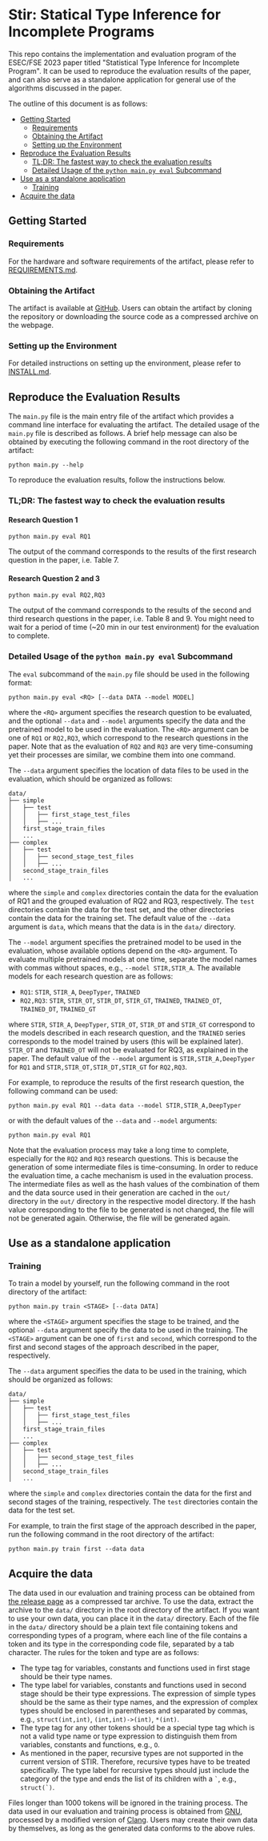 # Stir: Statical Type Inference for Incomplete Programs
This repo contains the implementation and evaluation program of the ESEC/FSE 2023 paper 
titled "Statistical Type Inference for Incomplete Program". It can be used to reproduce the evaluation results of the paper, and can also serve as a standalone application for general use of the algorithms discussed in the paper.

The outline of this document is as follows:
- [Getting Started](#getting-started)
  - [Requirements](#requirements)
  - [Obtaining the Artifact](#obtaining-the-artifact)
  - [Setting up the Environment](#setting-up-the-environment)
- [Reproduce the Evaluation Results](#reproduce-the-evaluation-results)
  - [TL;DR: The fastest way to check the evaluation results](#tldr-the-fastest-way-to-check-the-evaluation-results)
  - [Detailed Usage of the `python main.py eval` Subcommand](#detailed-usage-of-the-python-mainpy-eval-subcommand)
- [Use as a standalone application](#use-as-a-standalone-application)
  - [Training](#training)
- [Acquire the data](#acquire-the-data)

## Getting Started

### Requirements
For the hardware and software requirements of the artifact, please refer to [REQUIREMENTS.md](REQUIREMENTS.md).

### Obtaining the Artifact

The artifact is available at [GitHub](https://github.com/StirArtifact/stir/tree/fse2023). Users can obtain the artifact by cloning the repository or downloading the source code as a compressed archive on the webpage.

### Setting up the Environment
For detailed instructions on setting up the environment, please refer to [INSTALL.md](INSTALL.md).


## Reproduce the Evaluation Results
The `main.py` file is the main entry file of the artifact which provides a command line interface for evaluating the 
artifact. The detailed usage of the `main.py` file is described as follows. A brief help message can also be obtained by
executing the following command in the root directory of the artifact:

```shell
python main.py --help

```
To reproduce the evaluation results, follow the instructions below.

### TL;DR: The fastest way to check the evaluation results

#### Research Question 1
```shell
python main.py eval RQ1
```
The output of the command corresponds to the results of the first research question in the paper, i.e. Table 7.
#### Research Question 2 and 3
```shell
python main.py eval RQ2,RQ3
```
The output of the command corresponds to the results of the second and third research questions in the paper, i.e. Table 8 and 9. You might need to wait for a period of time (~20 min in our test environment) for the evaluation to complete.

### Detailed Usage of the `python main.py eval` Subcommand

The `eval` subcommand of the `main.py` file should be used in the following format:

```shell
python main.py eval <RQ> [--data DATA --model MODEL]
```

where the `<RQ>` argument specifies the research question to be evaluated, and the optional `--data` and `--model`
arguments specify the data and the pretrained model to be used in the evaluation. The `<RQ>` argument can be one of `RQ1` or
`RQ2,RQ3`, which correspond to the research questions in the paper. Note that as the evaluation of `RQ2` and `RQ3` are
very time-consuming yet their processes are similar, we combine them into one command.

The `--data` argument specifies the location of data files to be
used in the evaluation, which should be organized as follows:
```text
data/
├── simple
│   ├── test
│   │   ├── first_stage_test_files
│   │   ├── ...
│   first_stage_train_files
│   ...
├── complex
│   ├── test
│   │   ├── second_stage_test_files
│   │   ├── ...
│   second_stage_train_files
│   ...
``` 
where the `simple` and `complex` directories contain the data for the evaluation of RQ1 and the grouped evaluation of RQ2 and RQ3,
respectively. The `test` directories contain the data for the test set, and the other directories contain the data for
the training set. The default value of the `--data` argument is `data`, which means that the data is in the `data/` directory.

The `--model` argument specifies the pretrained model to be used in the evaluation, whose available options depend on
the `<RQ>` argument. To evaluate multiple pretrained models at one time, separate the model names with commas without
spaces, e.g., `--model STIR,STIR_A`.
The available models for each research question are as follows:
- `RQ1`: `STIR`, `STIR_A`, `DeepTyper`, `TRAINED`
- `RQ2,RQ3`: `STIR`, `STIR_OT`, `STIR_DT`, `STIR_GT`, `TRAINED`, `TRAINED_OT`, `TRAINED_DT`, `TRAINED_GT`

where `STIR`, `STIR_A`, `DeepTyper`, `STIR_OT`, `STIR_DT` and `STIR_GT` correspond to the models described in each
research question, and the `TRAINED` series corresponds to the model trained by users (this will be explained later). `STIR_OT` and `TRAINED_OT` will not 
be evaluated for RQ3, as explained in the paper. The default value of the `--model` argument is `STIR,STIR_A,DeepTyper` for `RQ1` and `STIR,STIR_OT,STIR_DT,STIR_GT` for `RQ2,RQ3`.

For example, to reproduce the results of the first research question, the following command can be used:
```shell
python main.py eval RQ1 --data data --model STIR,STIR_A,DeepTyper
```
or with the default values of the `--data` and `--model` arguments:
```shell
python main.py eval RQ1
```

Note that the evaluation process may take a long time to complete, especially for the `RQ2` and `RQ3` research
questions. This is because the generation of some intermediate files is time-consuming. In order to reduce the
evaluation time, a cache mechanism is used in the evaluation process. The intermediate files as well as the hash values
of the combination of them and the data source used in their generation are cached in the `out/` directory in the
`out/` directory in the respective model directory. If the hash value corresponding to the file to be generated is not changed, the
file will not be generated again. Otherwise, the file will be generated again. 

## Use as a standalone application

### Training
To train a model by yourself, run the following command in the root directory of the artifact:
```shell
python main.py train <STAGE> [--data DATA]
```
where the `<STAGE>` argument specifies the stage to be trained, and the optional `--data` argument
specify the data to be used in the training. The `<STAGE>` argument can be one of `first`
and `second`, which correspond to the first and second stages of the approach described in the paper, respectively.

The `--data` argument specifies the data to be used in the training, which should be organized as follows:
```text
data/
├── simple
│   ├── test
│   │   ├── first_stage_test_files
│   │   ├── ...
│   first_stage_train_files
│   ...
├── complex
│   ├── test
│   │   ├── second_stage_test_files
│   │   ├── ...
│   second_stage_train_files
│   ...
```
where the `simple` and `complex` directories contain the data for the first and second stages of the training,
respectively. The `test` directories contain the data for the test set.

For example, to train the first stage of the approach described in the paper, run the following command in the root
directory of the artifact:
```shell
python main.py train first --data data
```

## Acquire the data
The data used in our evaluation and training process can be obtained from [the release page](https://github.com/yuanmt/stir/releases) as a compressed tar archive. To use the data, extract the archive to the `data/` directory in the root directory of the artifact.
If you want to use your own
data, you can place it in the `data/` directory. Each of the file in the `data/` directory should be a plain text file
containing tokens and corresponding types of a program, where each line of the file contains a token and its type in the
corresponding code file, separated by a tab character. The rules for the token and type are as follows:
- The type tag for variables, constants and functions used in first stage should be their type names.
- The type label for variables, constants and functions used in second stage should be their type expressions. The
  expression of simple types should be the same as their type names, and the expression of complex types should be
  enclosed in parentheses and separated by commas, e.g., `struct(int,int)`, `(int,int)->(int)`, `*(int)`. 
- The type tag for any other tokens should be a special type tag which is not a valid type name or type expression
  to distinguish them from variables, constants and functions, e.g., `O`.
- As mentioned in the paper, recursive types are not supported in the current version of STIR. Therefore, recursive
  types have to be treated specifically. The type label for recursive types should just include the category of the 
  type and ends the list of its children with a `` ` ``, e.g., ``struct(`)``.

Files longer than 1000 tokens will be ignored in the training process. The data used in our evaluation and training process is obtained from
[GNU](https://www.gnu.org/), processed by a modified version of [Clang](https://clang.llvm.org/). Users may create
their own data by themselves, as long as the generated data conforms to the above rules. 